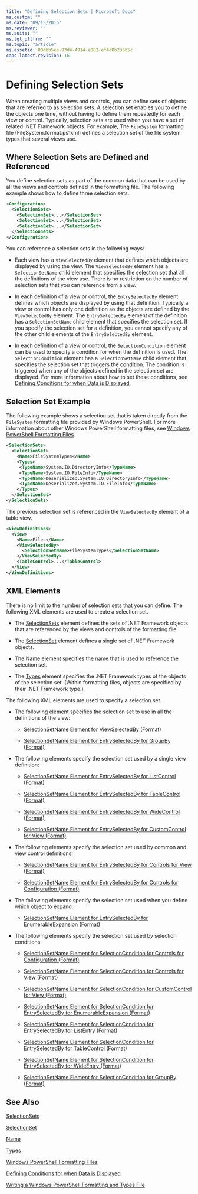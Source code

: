 ```yaml
---
title: "Defining Selection Sets | Microsoft Docs"
ms.custom: ""
ms.date: "09/13/2016"
ms.reviewer: ""
ms.suite: ""
ms.tgt_pltfrm: ""
ms.topic: "article"
ms.assetid: 00dbb5ee-93d4-4914-a082-ef4d8b236b5c
caps.latest.revision: 16
---
```

# Defining Selection Sets

When creating multiple views and controls, you can define sets of objects that are referred to as selection sets. A selection set enables you to define the objects one time, without having to define them repeatedly for each view or control. Typically, selection sets are used when you have a set of related .NET Framework objects. For example, The `FileSystem` formatting file (FileSystem.format.ps1xml) defines a selection set of the file system types that several views use.

## Where Selection Sets are Defined and Referenced

You define selection sets as part of the common data that can be used by all the views and controls defined in the formatting file. The following example shows how to define three selection sets.

```xml
<Configuration>
  <SelectionSets>
    <SelectionSet>...</SelectionSet>
    <SelectionSet>...</SelectionSet>
    <SelectionSet>...</SelectionSet>
  </SelectionSets>
</Configuration>
```

You can reference a selection sets in the following ways:

- Each view has a `ViewSelectedBy` element that defines which objects are displayed by using the view. The `ViewSelectedBy` element has a `SelectionSetName` child element that specifies the selection set that all the definitions of the view use. There is no restriction on the number of selection sets that you can reference from a view.

- In each definition of a view or control, the `EntrySelectedBy` element defines which objects are displayed by using that definition. Typically a view or control has only one definition so the objects are defined by the `ViewSelectedBy` element. The `EntrySelectedBy` element of the definition has a `SelectionSetName` child element that specifies the selection set. If you specify the selection set for a definition, you cannot specify any of the other child elements of the `EntrySelectedBy` element.

- In each definition of a view or control, the `SelectionCondition` element can be used to specify a condition for when the definition is used. The `SelectionCondition` element has a `SelectionSetName` child element that specifies the selection set that triggers the condition. The condition is triggered when any of the objects defined in the selection set are displayed. For more information about how to set these conditions, see [Defining Conditions for when Data is Displayed](./defining-conditions-for-displaying-data.md).

## Selection Set Example

The following example shows a selection set that is taken directly from the `FileSystem` formatting file provided by Windows PowerShell. For more information about other Windows PowerShell formatting files, see [Windows PowerShell Formatting Files](./windows-powershell-formatting-files.md).

```xml
<SelectionSets>
  <SelectionSet>
    <Name>FileSystemTypes</Name>
    <Types>
     <TypeName>System.IO.DirectoryInfo</TypeName>
     <TypeName>System.IO.FileInfo</TypeName>
     <TypeName>Deserialized.System.IO.DirectoryInfo</TypeName>
     <TypeName>Deserialized.System.IO.FileInfo</TypeName>
    </Types>
  </SelectionSet>
</SelectionSets>
```

The previous selection set is referenced in the `ViewSelectedBy` element of a table view.

```xml
<ViewDefinitions>
  <View>
    <Name>Files</Name>
    <ViewSelectedBy>
      <SelectionSetName>FileSystemTypes</SelectionSetName>
    </ViewSelectedBy>
    <TableControl>...</TableControl>
  </View>
</ViewDefinitions>

```

## XML Elements

 There is no limit to the number of selection sets that you can define. The following XML elements are used to create a selection set.

- The [SelectionSets](./selectionsets-element-format.md) element defines the sets of .NET Framework objects that are referenced by the views and controls of the formatting file.

- The [SelectionSet](./selectionset-element-format.md) element defines a single set of .NET Framework objects.

- The [Name](./name-element-for-selectionset-format.md) element specifies the name that is used to reference the selection set.

- The [Types](./types-element-for-selectionset-format.md) element specifies the .NET Framework types of the objects of the selection set. (Within formatting files, objects are specified by their .NET Framework type.)

 The following XML elements are used to specify a selection set.

- The following element specifies the selection set to use in all the definitions of the view:

    - [SelectionSetName Element for ViewSelectedBy (Format)](./selectionsetname-element-for-viewselectedby-format.md)

    - [SelectionSetName Element for EntrySelectedBy for GroupBy (Format)](./selectionsetname-element-for-entryselectedby-for-groupby-format.md)

- The following elements specify the selection set used by a single view definition:

    - [SelectionSetName Element for EntrySelectedBy for ListControl (Format)](./selectionsetname-element-for-entryselectedby-for-listcontrol-format.md)

    - [SelectionSetName Element for EntrySelectedBy for TableControl (Format)](./selectionsetname-element-for-entryselectedby-for-tablecontrol-format.md)

    - [SelectionSetName Element for EntrySelectedBy for WideControl (Format)](./selectionsetname-element-for-entryselectedby-for-widecontrol-format.md)

    - [SelectionSetName Element for EntrySelectedBy for CustomControl for View (Format)](./selectionsetname-element-for-entryselectedby-for-customcontrol-for-view-format.md)

- The following elements specify the selection set used by common and view control definitions:

    - [SelectionSetName Element for EntrySelectedBy for Controls for View (Format)](./selectionsetname-element-for-entryselectedby-for-controls-for-view-format.md)

    - [SelectionSetName Element for EntrySelectedBy for Controls for Configuration (Format)](./selectionsetname-element-for-entryselectedby-for-controls-for-configuration-format.md)

- The following elements specify the selection set used when you define which object to expand:

    - [SelectionSetName Element for EntrySelectedBy for EnumerableExpansion (Format)](./selectionsetname-element-for-entryselectedby-for-enumerableexpansion-format.md)

- The following elements specify the selection set used by selection conditions.

    - [SelectionSetName Element for SelectionCondition for Controls for Configuration (Format)](./selectionsetname-element-for-selectioncondition-for-controls-for-configuration-format.md)

    - [SelectionSetName Element for SelectionCondition for Controls for View (Format)](./selectionsetname-element-for-selectioncondition-for-controls-for-view-format.md)

    - [SelectionSetName Element for SelectionCondition for CustomControl for View (Format)](./selectionsetname-element-for-selectioncondition-for-customcontrol-for-view-format.md)

    - [SelectionSetName Element for SelectionCondition for EntrySelectedBy for EnumerableExpansion (Format)](./selectionsetname-element-for-selectioncondition-for-entryselectedby-for-enumerableexpansion-format.md)

    - [SelectionSetName Element for SelectionCondition for EntrySelectedBy for ListEntry (Format)](./selectionsetname-element-for-selectioncondition-for-entryselectedby-for-listentry-format.md)

    - [SelectionSetName Element for SelectionCondition for EntrySelectedBy for TableControl (Format)](./selectionsetname-element-for-selectioncondition-for-entryselectedby-for-tablecontrol-format.md)

    - [SelectionSetName Element for SelectionCondition for EntrySelectedBy for WideEntry (Format)](./selectionsetname-element-for-selectioncondition-for-entryselectedby-for-wideentry-format.md)

    - [SelectionSetName Element for SelectionCondition for GroupBy (Format)](./selectionsetname-element-for-selectioncondition-for-groupby-format.md)

## See Also

[SelectionSets](./selectionsets-element-format.md)

[SelectionSet](./selectionset-element-format.md)

[Name](./name-element-for-selectionset-format.md)

[Types](./types-element-for-selectionset-format.md)

[Windows PowerShell Formatting Files](./windows-powershell-formatting-files.md)

[Defining Conditions for when Data is Displayed](./defining-conditions-for-displaying-data.md)

[Writing a Windows PowerShell Formatting and Types File](./writing-a-windows-powershell-formatting-file.md)

